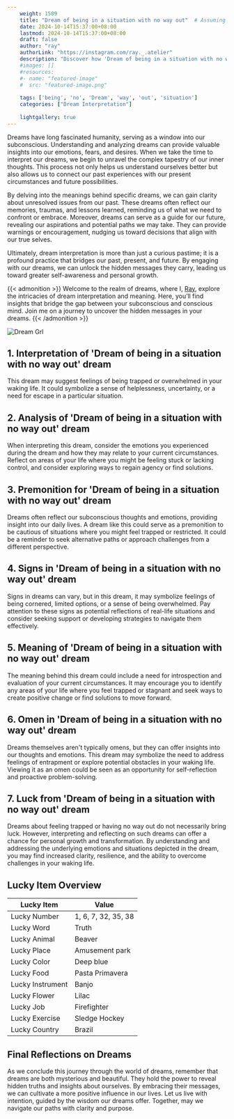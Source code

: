 ```yaml
---
    weight: 1509
    title: "Dream of being in a situation with no way out"  # Assuming 'title' column exists
    date: 2024-10-14T15:37:00+08:00
    lastmod: 2024-10-14T15:37:00+08:00
    draft: false
    author: "ray"
    authorLink: "https://instagram.com/ray._.atelier"
    description: "Discover how 'Dream of being in a situation with no way out' can interpret your future and uncover its significant meanings in your life."
    #images: []
    #resources:
    #- name: "featured-image"
    #  src: "featured-image.png"
    
    tags: ['being', 'no', 'Dream', 'way', 'out', 'situation']
    categories: ["Dream Interpretation"]
    
    lightgallery: true
---
```

    
Dreams have long fascinated humanity, serving as a window into our subconscious. Understanding and analyzing dreams can provide valuable insights into our emotions, fears, and desires. When we take the time to interpret our dreams, we begin to unravel the complex tapestry of our inner thoughts. This process not only helps us understand ourselves better but also allows us to connect our past experiences with our present circumstances and future possibilities.

By delving into the meanings behind specific dreams, we can gain clarity about unresolved issues from our past. These dreams often reflect our memories, traumas, and lessons learned, reminding us of what we need to confront or embrace. Moreover, dreams can serve as a guide for our future, revealing our aspirations and potential paths we may take. They can provide warnings or encouragement, nudging us toward decisions that align with our true selves.

Ultimately, dream interpretation is more than just a curious pastime; it is a profound practice that bridges our past, present, and future. By engaging with our dreams, we can unlock the hidden messages they carry, leading us toward greater self-awareness and personal growth.

{{< admonition >}}
Welcome to the realm of dreams, where I, [Ray](https://instagram.com/ray._.atelier), explore the intricacies of dream interpretation and meaning. Here, you’ll find insights that bridge the gap between your subconscious and conscious mind. Join me on a journey to uncover the hidden messages in your dreams.
{{< /admonition >}}

![Dream Grl](https://cdn.pixabay.com/photo/2017/11/02/03/35/gothic-2910057_1280.jpg "Dream Grl")

## 1. Interpretation of 'Dream of being in a situation with no way out' dream
 This dream may suggest feelings of being trapped or overwhelmed in your waking life. It could symbolize a sense of helplessness, uncertainty, or a need for escape in a particular situation.

## 2. Analysis of 'Dream of being in a situation with no way out' dream
 When interpreting this dream, consider the emotions you experienced during the dream and how they may relate to your current circumstances. Reflect on areas of your life where you might be feeling stuck or lacking control, and consider exploring ways to regain agency or find solutions.

## 3. Premonition for 'Dream of being in a situation with no way out' dream
 Dreams often reflect our subconscious thoughts and emotions, providing insight into our daily lives. A dream like this could serve as a premonition to be cautious of situations where you might feel trapped or restricted. It could be a reminder to seek alternative paths or approach challenges from a different perspective.

## 4. Signs in 'Dream of being in a situation with no way out' dream
 Signs in dreams can vary, but in this dream, it may symbolize feelings of being cornered, limited options, or a sense of being overwhelmed. Pay attention to these signs as potential reflections of real-life situations and consider seeking support or developing strategies to navigate them effectively.

## 5. Meaning of 'Dream of being in a situation with no way out' dream
 The meaning behind this dream could include a need for introspection and evaluation of your current circumstances. It may encourage you to identify any areas of your life where you feel trapped or stagnant and seek ways to create positive change or find solutions to move forward.

## 6. Omen in 'Dream of being in a situation with no way out' dream
 Dreams themselves aren't typically omens, but they can offer insights into our thoughts and emotions. This dream may symbolize the need to address feelings of entrapment or explore potential obstacles in your waking life. Viewing it as an omen could be seen as an opportunity for self-reflection and proactive problem-solving.

## 7. Luck from 'Dream of being in a situation with no way out' dream
 Dreams about feeling trapped or having no way out do not necessarily bring luck. However, interpreting and reflecting on such dreams can offer a chance for personal growth and transformation. By understanding and addressing the underlying emotions and situations depicted in the dream, you may find increased clarity, resilience, and the ability to overcome challenges in your waking life.

## Lucky Item Overview
| Lucky Item          | Value              |
|---------------|--------------------|
| Lucky Number        | 1, 6, 7, 32, 35, 38  |
| Lucky Word          | Truth |
| Lucky Animal        | Beaver |
| Lucky Place         | Amusement park     |
| Lucky Color         | Deep blue     |
| Lucky Food          | Pasta Primavera      |
| Lucky Instrument    | Banjo |
| Lucky Flower        | Lilac    |
| Lucky Job           | Firefighter       |
| Lucky Exercise      | Sledge Hockey  |
| Lucky Country       | Brazil    |


##  Final Reflections on Dreams

As we conclude this journey through the world of dreams, remember that dreams are both mysterious and beautiful. They hold the power to reveal hidden truths and insights about ourselves. By embracing their messages, we can cultivate a more positive influence in our lives. Let us live with intention, guided by the wisdom our dreams offer. Together, may we navigate our paths with clarity and purpose.
